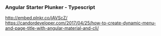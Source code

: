 ### Angular Starter Plunker - Typescript
http://embed.plnkr.co/jAVScZ/
https://candordeveloper.com/2017/04/25/how-to-create-dynamic-menu-and-page-title-with-angular-material-and-cli/
